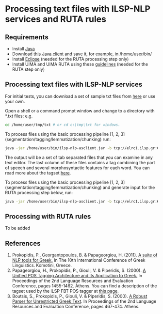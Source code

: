# Processing text files with ILSP-NLP services and RUTA rules

## Requirements

- Install [Java](https://www.java.com/en/download/)
- Download [this Java client](http://nlp.ilsp.gr/nlp/ilsp-nlp-asclient.jar) and save it, for example, in /home/user/bin/
- Install [Eclipse](https://www.eclipse.org/downloads/) (needed for the RUTA  processing step only)
- Install UIMA and UIMA RUTA using these [guidelines](https://uima.apache.org/d/ruta-current/tools.ruta.book.html#section.ugr.tools.ruta.workbench.install) (needed for the RUTA step only)

## Processing text files with ILSP-NLP services

For initial tests, you can download a set of sample txt files from [here](http://nlp.ilsp.gr/nlp/ilsp-nlp-asclient-test-files.zip) or use your own.

Open a shell or a command prompt window and change to a directory with *.txt files: e.g.
```bash
cd /home/user/tmp/txt # or cd c:\tmp\txt for windows.
```

To process files using the basic processing pipeline [1, 2, 3] (segmentation/tagging/lemmatization/chunking) run:

```bash
java -jar /home/user/bin/ilsp-nlp-asclient.jar -b tcp://elrc1.ilsp.gr:61616 -e ilsp-chunker-aggregate-queue  -s .txt -a .chunks -ot chunktipster -id ../txt/
```

The output will be a set of tab separated files that you can examine in any text editor. The last column of these files contains a tag combining the part of speech and several morphosyntactic features for each word. You can read more about the tagset [here](http://nlp.ilsp.gr/nlp/tagset_examples/tagset_en/).

To process files using the basic processing pipeline [1, 2, 3] (segmentation/tagging/lemmatization/chunking) and generate input for the RUTA processing step below, run:

```bash
java -jar /home/user/bin/ilsp-nlp-asclient.jar -b tcp://elrc1.ilsp.gr:61616 -e ilsp-chunker-aggregate-queue   -s .txt -ot xmicas -a .xmi -id ../txt/
```

## Processing with RUTA rules

To be added

## References

1. Prokopidis, P., Georgantopoulos, B. & Papageorgiou, H. (2011). [A suite of NLP tools for Greek.](http://nlp.ilsp.gr/nlp/ICGL2011_Prokopidis_etal.pdf) In The 10th International Conference of Greek Linguistics. Komotini, Greece.
2. Papageorgiou, H., Prokopidis, P., Giouli, V. & Piperidis, S. (2000). [A Unified POS Tagging Architecture and its Application to Greek.](http://www.ilsp.gr/administrator/components/com_jresearch/files/publications/LREC_2000_tagger_paper.pdf) In Proceedings of the 2nd Language Resources and Evaluation Conference, pages 1455-1462. Athens. You can find a description of the tagset used by the ILSP FBT POS tagger at [this page](http://nlp.ilsp.gr/nlp/tagset_examples/tagset_en/).
3. Boutsis, S., Prokopidis, P., Giouli, V. & Piperidis, S. (2000). [A Robust Parser for Unrestricted Greek Text](http://www.lrec-conf.org/proceedings/lrec2000/pdf/174.pdf). In Proceedings of the 2nd Language Resources and Evaluation Conference, pages 467-474. Athens.
